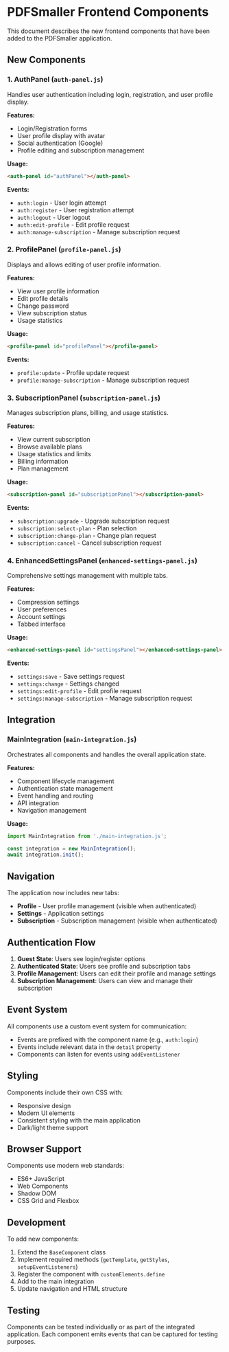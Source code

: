# PDFSmaller Frontend Components

This document describes the new frontend components that have been added to the PDFSmaller application.

## New Components

### 1. AuthPanel (`auth-panel.js`)
Handles user authentication including login, registration, and user profile display.

**Features:**
- Login/Registration forms
- User profile display with avatar
- Social authentication (Google)
- Profile editing and subscription management

**Usage:**
```html
<auth-panel id="authPanel"></auth-panel>
```

**Events:**
- `auth:login` - User login attempt
- `auth:register` - User registration attempt
- `auth:logout` - User logout
- `auth:edit-profile` - Edit profile request
- `auth:manage-subscription` - Manage subscription request

### 2. ProfilePanel (`profile-panel.js`)
Displays and allows editing of user profile information.

**Features:**
- View user profile information
- Edit profile details
- Change password
- View subscription status
- Usage statistics

**Usage:**
```html
<profile-panel id="profilePanel"></profile-panel>
```

**Events:**
- `profile:update` - Profile update request
- `profile:manage-subscription` - Manage subscription request

### 3. SubscriptionPanel (`subscription-panel.js`)
Manages subscription plans, billing, and usage statistics.

**Features:**
- View current subscription
- Browse available plans
- Usage statistics and limits
- Billing information
- Plan management

**Usage:**
```html
<subscription-panel id="subscriptionPanel"></subscription-panel>
```

**Events:**
- `subscription:upgrade` - Upgrade subscription request
- `subscription:select-plan` - Plan selection
- `subscription:change-plan` - Change plan request
- `subscription:cancel` - Cancel subscription request

### 4. EnhancedSettingsPanel (`enhanced-settings-panel.js`)
Comprehensive settings management with multiple tabs.

**Features:**
- Compression settings
- User preferences
- Account settings
- Tabbed interface

**Usage:**
```html
<enhanced-settings-panel id="settingsPanel"></enhanced-settings-panel>
```

**Events:**
- `settings:save` - Save settings request
- `settings:change` - Settings changed
- `settings:edit-profile` - Edit profile request
- `settings:manage-subscription` - Manage subscription request

## Integration

### MainIntegration (`main-integration.js`)
Orchestrates all components and handles the overall application state.

**Features:**
- Component lifecycle management
- Authentication state management
- Event handling and routing
- API integration
- Navigation management

**Usage:**
```javascript
import MainIntegration from './main-integration.js';

const integration = new MainIntegration();
await integration.init();
```

## Navigation

The application now includes new tabs:
- **Profile** - User profile management (visible when authenticated)
- **Settings** - Application settings
- **Subscription** - Subscription management (visible when authenticated)

## Authentication Flow

1. **Guest State**: Users see login/register options
2. **Authenticated State**: Users see profile and subscription tabs
3. **Profile Management**: Users can edit their profile and manage settings
4. **Subscription Management**: Users can view and manage their subscription

## Event System

All components use a custom event system for communication:
- Events are prefixed with the component name (e.g., `auth:login`)
- Events include relevant data in the `detail` property
- Components can listen for events using `addEventListener`

## Styling

Components include their own CSS with:
- Responsive design
- Modern UI elements
- Consistent styling with the main application
- Dark/light theme support

## Browser Support

Components use modern web standards:
- ES6+ JavaScript
- Web Components
- Shadow DOM
- CSS Grid and Flexbox

## Development

To add new components:
1. Extend the `BaseComponent` class
2. Implement required methods (`getTemplate`, `getStyles`, `setupEventListeners`)
3. Register the component with `customElements.define`
4. Add to the main integration
5. Update navigation and HTML structure

## Testing

Components can be tested individually or as part of the integrated application. Each component emits events that can be captured for testing purposes.
